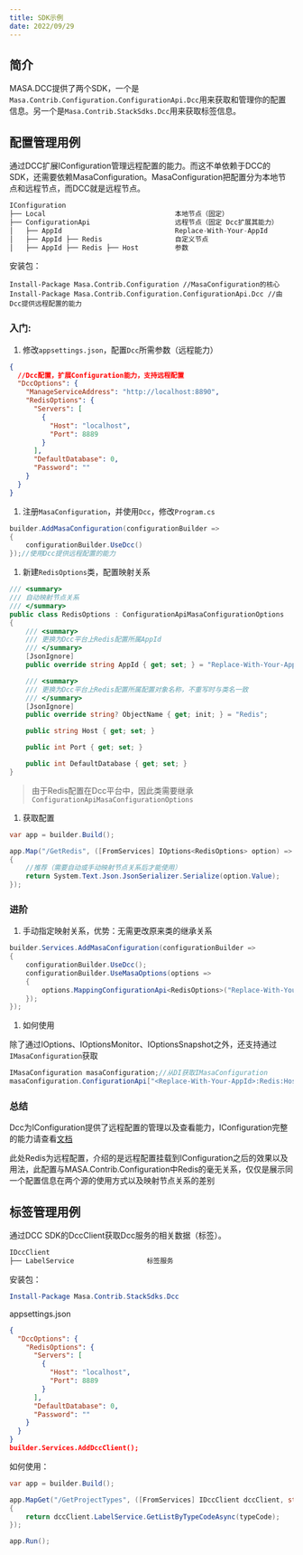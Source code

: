 ```yaml
---
title: SDK示例
date: 2022/09/29
---
```


## 简介

MASA.DCC提供了两个SDK，一个是`Masa.Contrib.Configuration.ConfigurationApi.Dcc`用来获取和管理你的配置信息。另一个是`Masa.Contrib.StackSdks.Dcc`用来获取标签信息。

## 配置管理用例

通过DCC扩展IConfiguration管理远程配置的能力。而这不单依赖于DCC的SDK，还需要依赖MasaConfiguration。MasaConfiguration把配置分为本地节点和远程节点，而DCC就是远程节点。

```csharp
IConfiguration
├── Local                                本地节点（固定）
├── ConfigurationApi                     远程节点（固定 Dcc扩展其能力）
│   ├── AppId                            Replace-With-Your-AppId
│   ├── AppId ├── Redis                  自定义节点
│   ├── AppId ├── Redis ├── Host         参数
```

安装包：

```powershelll
Install-Package Masa.Contrib.Configuration //MasaConfiguration的核心
Install-Package Masa.Contrib.Configuration.ConfigurationApi.Dcc //由Dcc提供远程配置的能力
```

### 入门:

1. 修改`appsettings.json`，配置`Dcc`所需参数（远程能力）

```appsettings.json
{
  //Dcc配置，扩展Configuration能力，支持远程配置
  "DccOptions": {
    "ManageServiceAddress": "http://localhost:8890",
    "RedisOptions": {
      "Servers": [
        {
          "Host": "localhost",
          "Port": 8889
        }
      ],
      "DefaultDatabase": 0,
      "Password": ""
    }
  }
}
```

1. 注册`MasaConfiguration`，并使用`Dcc`，修改`Program.cs`

```csharp
builder.AddMasaConfiguration(configurationBuilder =>
{
    configurationBuilder.UseDcc()
});//使用Dcc提供远程配置的能力
```

1. 新建`RedisOptions`类，配置映射关系

```csharp
/// <summary>
/// 自动映射节点关系
/// </summary>
public class RedisOptions : ConfigurationApiMasaConfigurationOptions
{
    /// <summary>
    /// 更换为Dcc平台上Redis配置所属AppId
    /// </summary>
    [JsonIgnore]
    public override string AppId { get; set; } = "Replace-With-Your-AppId";

    /// <summary>
    /// 更换为Dcc平台上Redis配置所属配置对象名称，不重写时与类名一致
    /// </summary>
    [JsonIgnore]
    public override string? ObjectName { get; init; } = "Redis";

    public string Host { get; set; }

    public int Port { get; set; }

    public int DefaultDatabase { get; set; }
}
```

> 由于Redis配置在Dcc平台中，因此类需要继承`ConfigurationApiMasaConfigurationOptions`

1. 获取配置

```csharp
var app = builder.Build();

app.Map("/GetRedis", ([FromServices] IOptions<RedisOptions> option) =>
{
    //推荐（需要自动或手动映射节点关系后才能使用）
    return System.Text.Json.JsonSerializer.Serialize(option.Value);
});
```

### 进阶

1. 手动指定映射关系，优势：无需更改原来类的继承关系

```c#
builder.Services.AddMasaConfiguration(configurationBuilder =>
{
    configurationBuilder.UseDcc();
    configurationBuilder.UseMasaOptions(options =>
    {
        options.MappingConfigurationApi<RedisOptions>("Replace-With-Your-AppId", "Redis"); //将RedisOptions绑定映射到ConfigurationApi:AppId:Redis节点
    });
});
```

1. 如何使用

除了通过IOptions、IOptionsMonitor、IOptionsSnapshot之外，还支持通过`IMasaConfiguration`获取

```c#
IMasaConfiguration masaConfiguration;//从DI获取IMasaConfiguration
masaConfiguration.ConfigurationApi["<Replace-With-Your-AppId>:Redis:Host"];
```

### 总结

Dcc为IConfiguration提供了远程配置的管理以及查看能力，IConfiguration完整的能力请查看[文档](https://github.com/masastack/MASA.Framework/blob/main/src/Contrib/Configuration/Configuration/Masa.Contrib.Configuration/README.zh-CN.md)

此处Redis为远程配置，介绍的是远程配置挂载到IConfiguration之后的效果以及用法，此配置与MASA.Contrib.Configuration中Redis的毫无关系，仅仅是展示同一个配置信息在两个源的使用方式以及映射节点关系的差别

## 标签管理用例

通过DCC SDK的DccClient获取Dcc服务的相关数据（标签）。

```csharp
IDccClient
├── LabelService                  标签服务
```

安装包：

``` powershell
Install-Package Masa.Contrib.StackSdks.Dcc
```

appsettings.json

```appsettings.json
{
  "DccOptions": {
    "RedisOptions": {
      "Servers": [
        {
          "Host": "localhost",
          "Port": 8889
        }
      ],
      "DefaultDatabase": 0,
      "Password": ""
    }
  }
}
builder.Services.AddDccClient();
```

如何使用：

```csharp
var app = builder.Build();

app.MapGet("/GetProjectTypes", ([FromServices] IDccClient dccClient, string typeCode) =>
{
    return dccClient.LabelService.GetListByTypeCodeAsync(typeCode);
});

app.Run();
```